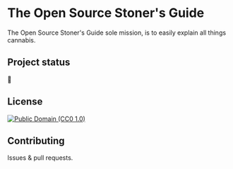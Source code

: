 # The Open Source Stoner's Guide
The Open Source Stoner's Guide sole mission, is to easily explain all things cannabis.

## Project status
🚧

## License
[![Public Domain (CC0 1.0)](https://mirrors.creativecommons.org/presskit/buttons/88x31/svg/publicdomain.svg)](https://creativecommons.org/publicdomain/zero/1.0/)

## Contributing
Issues & pull requests.
